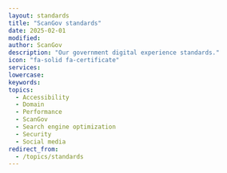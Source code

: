 ```yaml
---
layout: standards
title: "ScanGov standards"
date: 2025-02-01
modified: 
author: ScanGov
description: "Our government digital experience standards."
icon: "fa-solid fa-certificate"
services: 
lowercase: 
keywords: 
topics:
  - Accessibility
  - Domain
  - Performance
  - ScanGov
  - Search engine optimization
  - Security
  - Social media
redirect_from:
  - /topics/standards
---
```

